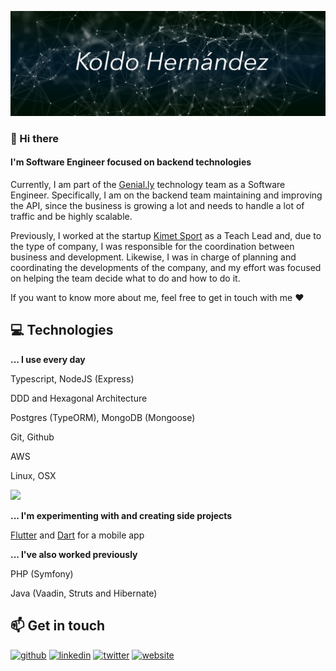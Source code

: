 ![I'm Software Engineer focused on backend technologies](./assets/background.png)



### 👋 Hi there 

#### I'm Software Engineer focused on backend technologies

Currently, I am part of the [Genial.ly](https://genial.ly) technology team as a Software Engineer. Specifically, I am on the backend team maintaining and improving the API, since the business is growing a lot and needs to handle a lot of traffic and be highly scalable.

Previously, I worked at the startup [Kimet Sport](https://www.kimetsport.com) as a Teach Lead and, due to the type of company, I was responsible for the coordination between business and development. Likewise, I was in charge of planning and coordinating the developments of the company, and my effort was focused on helping the team decide what to do and how to do it.

If you want to know more about me, feel free to get in touch with me ❤️



## 💻 Technologies

**... I use every day**

Typescript, NodeJS (Express)

DDD and Hexagonal Architecture

Postgres (TypeORM), MongoDB (Mongoose)

Git, Github

AWS

Linux, OSX

![](https://github-readme-stats.vercel.app/api/top-langs/?username=koldohernandez&theme=white&hide_border=true&include_all_commits=true&count_private=true&layout=compact)


**... I'm experimenting with and creating side projects**

[Flutter](https://flutter.dev/) and [Dart](https://dart.dev/) for a mobile app



**... I've also worked previously**

PHP (Symfony)

Java (Vaadin, Struts and Hibernate)



## 📫 Get in touch 

[<img src='https://cdn.jsdelivr.net/npm/simple-icons@3.0.1/icons/github.svg' alt='github' height='20'>](https://github.com/koldohernandez)  [<img src='https://cdn.jsdelivr.net/npm/simple-icons@3.0.1/icons/linkedin.svg' alt='linkedin' height='20'>](https://www.linkedin.com/in/koldohernandez/)  [<img src='https://cdn.jsdelivr.net/npm/simple-icons@3.0.1/icons/twitter.svg' alt='twitter' height='20'>](https://twitter.com/koldo)  [<img src='https://cdn.jsdelivr.net/npm/simple-icons@3.0.1/icons/icloud.svg' alt='website' height='20'>](https://koldo.dev)  
